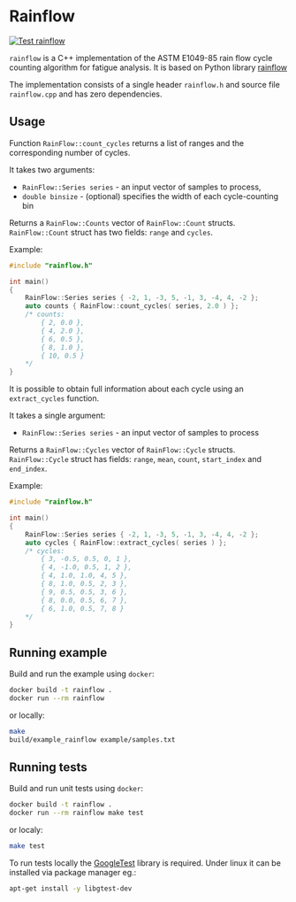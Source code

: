 Rainflow
========

[![Test rainflow](https://github.com/pawelkn/rainflow/actions/workflows/test.yml/badge.svg)](https://github.com/pawelkn/rainflow/actions/workflows/test.yml)

`rainflow` is a C++ implementation of the ASTM E1049-85 rain flow cycle counting
algorithm for fatigue analysis. It is based on Python library [rainflow](https://github.com/iamlikeme/rainflow)

The implementation consists of a single header `rainflow.h` and source file `rainflow.cpp` and has zero dependencies.

Usage
-----

Function `RainFlow::count_cycles` returns a list of ranges and the corresponding number of cycles.

It takes two arguments:

* `RainFlow::Series series` - an input vector of samples to process,
* `double binsize` - (optional) specifies the width of each cycle-counting bin

Returns a `RainFlow::Counts` vector of `RainFlow::Count` structs.
`RainFlow::Count` struct has two fields: `range` and `cycles`.

Example:

```cpp
#include "rainflow.h"

int main()
{
    RainFlow::Series series { -2, 1, -3, 5, -1, 3, -4, 4, -2 };
    auto counts { RainFlow::count_cycles( series, 2.0 ) };
    /* counts:
        { 2, 0.0 },
        { 4, 2.0 },
        { 6, 0.5 },
        { 8, 1.0 },
        { 10, 0.5 }
    */
}
```

It is possible to obtain full information about each cycle using an `extract_cycles` function.

It takes a single argument:

* `RainFlow::Series series` - an input vector of samples to process

Returns a `RainFlow::Cycles` vector of `RainFlow::Cycle` structs.
`RainFlow::Cycle` struct has fields: `range`, `mean`, `count`, `start_index` and `end_index`.

Example:

```cpp
#include "rainflow.h"

int main()
{
    RainFlow::Series series { -2, 1, -3, 5, -1, 3, -4, 4, -2 };
    auto cycles { RainFlow::extract_cycles( series ) };
    /* cycles:
        { 3, -0.5, 0.5, 0, 1 },
        { 4, -1.0, 0.5, 1, 2 },
        { 4, 1.0, 1.0, 4, 5 },
        { 8, 1.0, 0.5, 2, 3 },
        { 9, 0.5, 0.5, 3, 6 },
        { 8, 0.0, 0.5, 6, 7 },
        { 6, 1.0, 0.5, 7, 8 }
    */
}
```

Running example
-----

Build and run the example using `docker`:

```sh
docker build -t rainflow .
docker run --rm rainflow
```

or locally:

```sh
make
build/example_rainflow example/samples.txt 
```

Running tests
-----

Build and run unit tests using `docker`:

```sh
docker build -t rainflow .
docker run --rm rainflow make test
```

or localy:

```sh
make test
```

To run tests locally the [GoogleTest](https://github.com/google/googletest) library is required. Under linux it can be installed via package manager eg.:

```sh
apt-get install -y libgtest-dev
```
